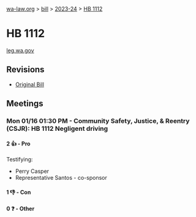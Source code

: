 [wa-law.org](/) > [bill](/bill/) > [2023-24](/bill/2023-24/) > [HB 1112](/bill/2023-24/hb/1112/)

# HB 1112
[leg.wa.gov](https://app.leg.wa.gov/billsummary?BillNumber=1112&Year=2023&Initiative=false)

## Revisions
* [Original Bill](1/)

## Meetings
### Mon 01/16 01:30 PM - Community Safety, Justice, & Reentry (CSJR): HB 1112 Negligent driving
#### 2 👍 - Pro
Testifying:
* Perry Casper
* Representative Santos - co-sponsor

#### 1 👎 - Con

#### 0 ❓ - Other
